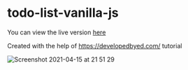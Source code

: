 # todo-list-vanilla-js
You can view the live version [here](https://quirky-hopper-1e603c.netlify.app/)

Created with the help of https://developedbyed.com/ tutorial

![Screenshot 2021-04-15 at 21 51 29](https://user-images.githubusercontent.com/52823456/114936758-c37a6b00-9e34-11eb-8176-b7cb5444c637.png)
